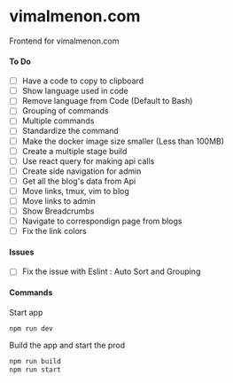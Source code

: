 # vimalmenon.com

Frontend for vimalmenon.com

#### To Do

- [ ] Have a code to copy to clipboard
- [ ] Show language used in code
- [ ] Remove language from Code (Default to Bash)
- [ ] Grouping of commands
- [ ] Multiple commands
- [ ] Standardize the command
- [ ] Make the docker image size smaller (Less than 100MB)
- [ ] Create a multiple stage build
- [ ] Use react query for making api calls
- [ ] Create side navigation for admin
- [ ] Get all the blog's data from Api
- [ ] Move links, tmux, vim to blog
- [ ] Move links to admin
- [ ] Show Breadcrumbs
- [ ] Navigate to correspondign page from blogs
- [ ] Fix the link colors

#### Issues

- [ ] Fix the issue with Eslint : Auto Sort and Grouping

#### Commands

Start app

```sh
npm run dev
```

Build the app and start the prod

```sh
npm run build
npm run start
```
